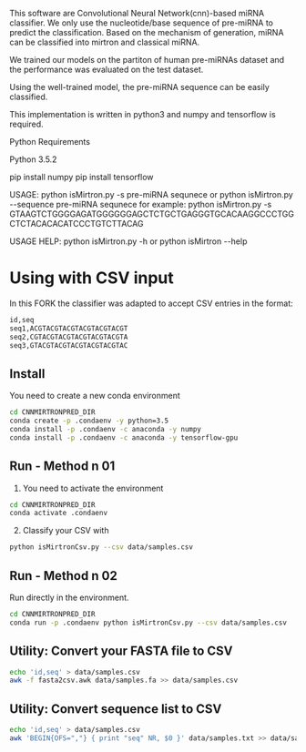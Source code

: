 This software are Convolutional Neural Network(cnn)-based miRNA classifier. We only use the nucleotide/base sequence of pre-miRNA to predict the classification. Based on the mechanism of generation, miRNA can be classified into mirtron and classical miRNA.

We trained our models on the partiton of human pre-miRNAs dataset and the performance was evaluated on the test dataset.

Using the well-trained model, the pre-miRNA sequence can be easily classified.

This implementation is written in python3 and numpy and tensorflow is required.

Python Requirements

Python 3.5.2

pip install numpy 
pip install tensorflow

USAGE: python isMirtron.py -s pre-miRNA sequnece
    or python isMirtron.py --sequence  pre-miRNA sequnece
for example: python isMirtron.py -s GTAAGTCTGGGGAGATGGGGGGAGCTCTGCTGAGGGTGCACAAGGCCCTGGCTCTACACACATCCCTGTCTTACAG

USAGE HELP: python isMirtron.py -h or python isMirtron --help

# Using with CSV input

In this FORK the classifier was adapted to accept CSV entries in the format:

```txt
id,seq
seq1,ACGTACGTACGTACGTACGTACGT
seq2,CGTACGTACGTACGTACGTACGTA
seq3,GTACGTACGTACGTACGTACGTAC
```

## Install

You need to create a new conda environment

```bash
cd CNNMIRTRONPRED_DIR
conda create -p .condaenv -y python=3.5
conda install -p .condaenv -c anaconda -y numpy
conda install -p .condaenv -c anaconda -y tensorflow-gpu
```

## Run - Method n 01

1. You need to activate the environment

```bash
cd CNNMIRTRONPRED_DIR
conda activate .condaenv
```

2. Classify your CSV with

```bash
python isMirtronCsv.py --csv data/samples.csv
```

## Run - Method n 02

Run directly in the environment.

```bash
cd CNNMIRTRONPRED_DIR
conda run -p .condaenv python isMirtronCsv.py --csv data/samples.csv
```

## Utility: Convert your FASTA file to CSV

```bash
echo 'id,seq' > data/samples.csv
awk -f fasta2csv.awk data/samples.fa >> data/samples.csv
```

## Utility: Convert sequence list to CSV

```bash
echo 'id,seq' > data/samples.csv
awk 'BEGIN{OFS=","} { print "seq" NR, $0 }' data/samples.txt >> data/samples.csv
```
